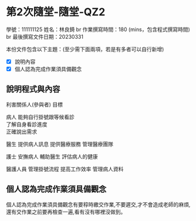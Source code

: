 # 第2次隨堂-隨堂-QZ2

學號：111111125
姓名：林良錡
br 
作業撰寫時間：180 (mins，包含程式撰寫時間)
br 
最後撰寫文件日期：20230331


本份文件包含以下主題：(至少需下面兩項，若是有多者可以自行新增)
- [x] 說明內容
- [x] 個人認為完成作業須具備觀念

## 說明程式與內容
利害關係人(參與者)     目標

病人              能夠自行掛號跟等候看診  
                  了解自身看診進度   
                  正確說出需求             

醫生              提供病人訊息
                  提供醫療服務
                  管理醫療團隊

護士             安撫病人
                 輔助醫生
                 評估病人的健康

醫護人員          管理掛號流程
                 提高工作效率
                 管理病人資料         

## 個人認為完成作業須具備觀念
個人認為完成作業須具備觀念有要稕時繳交作業,不要遲交,才不會造成老師的麻煩,還有交作業之前要再檢查一遍,看有沒有哪裡沒做到。